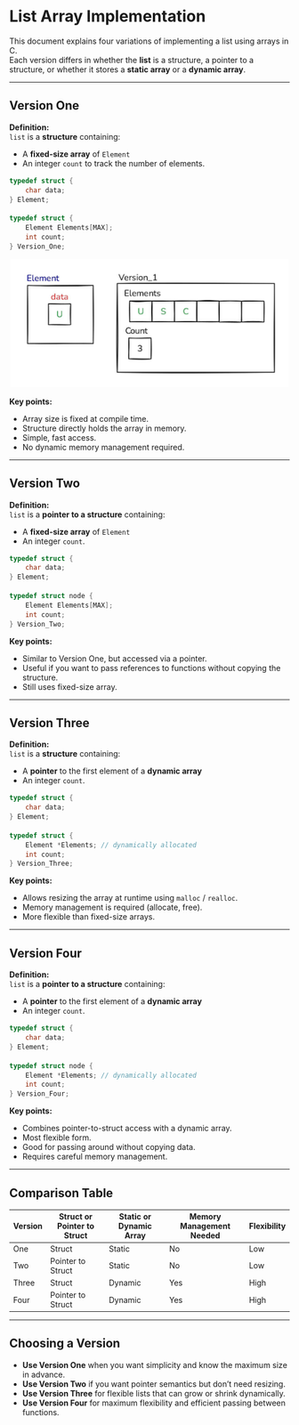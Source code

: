 # List Array Implementation

This document explains four variations of implementing a list using arrays in C.  
Each version differs in whether the **list** is a structure, a pointer to a structure, or whether it stores a **static array** or a **dynamic array**.

---

## **Version One**  
**Definition:**  
`list` is a **structure** containing:  
- A **fixed-size array** of `Element`  
- An integer `count` to track the number of elements.

```c
typedef struct {
    char data;
} Element;

typedef struct {
    Element Elements[MAX];
    int count;
} Version_One;
```
<p align="center">
  <img src="Version_1.JPG" alt="List Array Version 1" width="500"/>
</p>


**Key points:**
- Array size is fixed at compile time.
- Structure directly holds the array in memory.
- Simple, fast access.
- No dynamic memory management required.

---

## **Version Two**  
**Definition:**  
`list` is a **pointer to a structure** containing:  
- A **fixed-size array** of `Element`  
- An integer `count`.

```c
typedef struct {
    char data;
} Element;

typedef struct node {
    Element Elements[MAX];
    int count;
} Version_Two;
```

**Key points:**
- Similar to Version One, but accessed via a pointer.
- Useful if you want to pass references to functions without copying the structure.
- Still uses fixed-size array.

---

## **Version Three**  
**Definition:**  
`list` is a **structure** containing:  
- A **pointer** to the first element of a **dynamic array**  
- An integer `count`.

```c
typedef struct {
    char data;
} Element;

typedef struct {
    Element *Elements; // dynamically allocated
    int count;
} Version_Three;
```

**Key points:**
- Allows resizing the array at runtime using `malloc` / `realloc`.
- Memory management is required (allocate, free).
- More flexible than fixed-size arrays.

---

## **Version Four**  
**Definition:**  
`list` is a **pointer to a structure** containing:  
- A **pointer** to the first element of a **dynamic array**  
- An integer `count`.

```c
typedef struct {
    char data;
} Element;

typedef struct node {
    Element *Elements; // dynamically allocated
    int count;
} Version_Four;
```

**Key points:**
- Combines pointer-to-struct access with a dynamic array.
- Most flexible form.
- Good for passing around without copying data.
- Requires careful memory management.

---

## **Comparison Table**

| Version | Struct or Pointer to Struct | Static or Dynamic Array | Memory Management Needed | Flexibility |
|---------|-----------------------------|--------------------------|--------------------------|-------------|
| One     | Struct                      | Static                   | No                       | Low         |
| Two     | Pointer to Struct           | Static                   | No                       | Low         |
| Three   | Struct                      | Dynamic                  | Yes                      | High        |
| Four    | Pointer to Struct           | Dynamic                  | Yes                      | High        |

---

## **Choosing a Version**
- **Use Version One** when you want simplicity and know the maximum size in advance.  
- **Use Version Two** if you want pointer semantics but don’t need resizing.  
- **Use Version Three** for flexible lists that can grow or shrink dynamically.  
- **Use Version Four** for maximum flexibility and efficient passing between functions.

